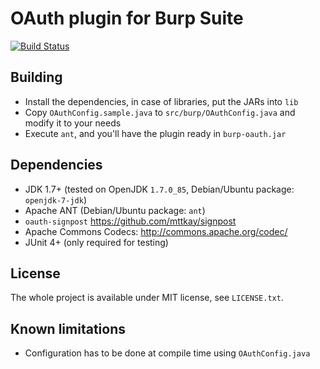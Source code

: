 OAuth plugin for Burp Suite
===========================

[![Build Status](https://travis-ci.org/dnet/burp-oauth.svg?branch=master)](https://travis-ci.org/dnet/burp-oauth)

Building
--------

 - Install the dependencies, in case of libraries, put the JARs into `lib`
 - Copy `OAuthConfig.sample.java` to `src/burp/OAuthConfig.java` and modify it to your needs
 - Execute `ant`, and you'll have the plugin ready in `burp-oauth.jar`

Dependencies
------------

 - JDK 1.7+ (tested on OpenJDK `1.7.0_85`, Debian/Ubuntu package: `openjdk-7-jdk`)
 - Apache ANT (Debian/Ubuntu package: `ant`)
 - `oauth-signpost` https://github.com/mttkay/signpost
 - Apache Commons Codecs: http://commons.apache.org/codec/
 - JUnit 4+ (only required for testing)

License
-------

The whole project is available under MIT license, see `LICENSE.txt`.

Known limitations
-----------------

 - Configuration has to be done at compile time using `OAuthConfig.java`

  [1]: https://portswigger.net/burp/extender/api/burp_extender_api.zip
